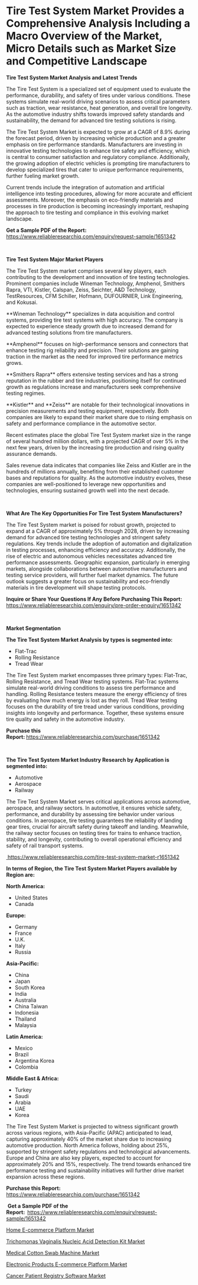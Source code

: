<p><h1>Tire Test System Market Provides a Comprehensive Analysis Including a Macro Overview of the Market, Micro Details such as Market Size and Competitive Landscape</h1></p><p><strong>Tire Test System Market Analysis and Latest Trends</strong></p>
<p><p>The Tire Test System is a specialized set of equipment used to evaluate the performance, durability, and safety of tires under various conditions. These systems simulate real-world driving scenarios to assess critical parameters such as traction, wear resistance, heat generation, and overall tire longevity. As the automotive industry shifts towards improved safety standards and sustainability, the demand for advanced tire testing solutions is rising.</p><p>The Tire Test System Market is expected to grow at a CAGR of 8.9% during the forecast period, driven by increasing vehicle production and a greater emphasis on tire performance standards. Manufacturers are investing in innovative testing technologies to enhance tire safety and efficiency, which is central to consumer satisfaction and regulatory compliance. Additionally, the growing adoption of electric vehicles is prompting tire manufacturers to develop specialized tires that cater to unique performance requirements, further fueling market growth.</p><p>Current trends include the integration of automation and artificial intelligence into testing procedures, allowing for more accurate and efficient assessments. Moreover, the emphasis on eco-friendly materials and processes in tire production is becoming increasingly important, reshaping the approach to tire testing and compliance in this evolving market landscape.</p></p>
<p><strong>Get a Sample PDF of the Report:&nbsp;</strong> <a href="https://www.reliableresearchiq.com/enquiry/request-sample/1651342?utm_campaign=1088&utm_medium=2&utm_source=Github&utm_content=ia&utm_term=08122024&utm_id=tire-test-system">https://www.reliableresearchiq.com/enquiry/request-sample/1651342</a></p>
<p>&nbsp;</p>
<p><strong>Tire Test System Major Market Players</strong></p>
<p><p>The Tire Test System market comprises several key players, each contributing to the development and innovation of tire testing technologies. Prominent companies include Wineman Technology, Amphenol, Smithers Rapra, VTI, Kistler, Calspan, Zeiss, Seichter, A&D Technology, TestResources, CFM Schiller, Hofmann, DUFOURNIER, Link Engineering, and Kokusai.</p><p>**Wineman Technology** specializes in data acquisition and control systems, providing tire test systems with high accuracy. The company is expected to experience steady growth due to increased demand for advanced testing solutions from tire manufacturers. </p><p>**Amphenol** focuses on high-performance sensors and connectors that enhance testing rig reliability and precision. Their solutions are gaining traction in the market as the need for improved tire performance metrics grows. </p><p>**Smithers Rapra** offers extensive testing services and has a strong reputation in the rubber and tire industries, positioning itself for continued growth as regulations increase and manufacturers seek comprehensive testing regimes.</p><p>**Kistler** and **Zeiss** are notable for their technological innovations in precision measurements and testing equipment, respectively. Both companies are likely to expand their market share due to rising emphasis on safety and performance compliance in the automotive sector.</p><p>Recent estimates place the global Tire Test System market size in the range of several hundred million dollars, with a projected CAGR of over 5% in the next few years, driven by the increasing tire production and rising quality assurance demands. </p><p>Sales revenue data indicates that companies like Zeiss and Kistler are in the hundreds of millions annually, benefiting from their established customer bases and reputations for quality. As the automotive industry evolves, these companies are well-positioned to leverage new opportunities and technologies, ensuring sustained growth well into the next decade.</p></p>
<p>&nbsp;</p>
<p><strong>What Are The Key Opportunities For Tire Test System Manufacturers?</strong></p>
<p><p>The Tire Test System market is poised for robust growth, projected to expand at a CAGR of approximately 5% through 2028, driven by increasing demand for advanced tire testing technologies and stringent safety regulations. Key trends include the adoption of automation and digitalization in testing processes, enhancing efficiency and accuracy. Additionally, the rise of electric and autonomous vehicles necessitates advanced tire performance assessments. Geographic expansion, particularly in emerging markets, alongside collaborations between automotive manufacturers and testing service providers, will further fuel market dynamics. The future outlook suggests a greater focus on sustainability and eco-friendly materials in tire development will shape testing protocols.</p></p>
<p><strong>Inquire or Share Your Questions If Any Before Purchasing This Report:</strong> <a href="https://www.reliableresearchiq.com/enquiry/pre-order-enquiry/1651342?utm_campaign=1088&utm_medium=2&utm_source=Github&utm_content=ia&utm_term=08122024&utm_id=tire-test-system">https://www.reliableresearchiq.com/enquiry/pre-order-enquiry/1651342</a></p>
<p>&nbsp;</p>
<p><strong>Market Segmentation</strong></p>
<p><strong>The Tire Test System Market Analysis by types is segmented into:</strong></p>
<p><ul><li>Flat-Trac</li><li>Rolling Resistance</li><li>Tread Wear</li></ul></p>
<p><p>The Tire Test System market encompasses three primary types: Flat-Trac, Rolling Resistance, and Tread Wear testing systems. Flat-Trac systems simulate real-world driving conditions to assess tire performance and handling. Rolling Resistance testers measure the energy efficiency of tires by evaluating how much energy is lost as they roll. Tread Wear testing focuses on the durability of tire tread under various conditions, providing insights into longevity and performance. Together, these systems ensure tire quality and safety in the automotive industry.</p></p>
<p><strong>Purchase this Report:&nbsp;</strong><a href="https://www.reliableresearchiq.com/purchase/1651342?utm_campaign=1088&utm_medium=2&utm_source=Github&utm_content=ia&utm_term=08122024&utm_id=tire-test-system">https://www.reliableresearchiq.com/purchase/1651342</a></p>
<p>&nbsp;</p>
<p><strong>The Tire Test System Market Industry Research by Application is segmented into:</strong></p>
<p><ul><li>Automotive</li><li>Aerospace</li><li>Railway</li></ul></p>
<p><p>The Tire Test System Market serves critical applications across automotive, aerospace, and railway sectors. In automotive, it ensures vehicle safety, performance, and durability by assessing tire behavior under various conditions. In aerospace, tire testing guarantees the reliability of landing gear tires, crucial for aircraft safety during takeoff and landing. Meanwhile, the railway sector focuses on testing tires for trains to enhance traction, stability, and longevity, contributing to overall operational efficiency and safety of rail transport systems.</p></p>
<p><a href="https://www.reliableresearchiq.com/tire-test-system-market-r1651342?utm_campaign=1088&utm_medium=2&utm_source=Github&utm_content=ia&utm_term=08122024&utm_id=tire-test-system">&nbsp;https://www.reliableresearchiq.com/tire-test-system-market-r1651342</a></p>
<p><strong>In terms of Region, the Tire Test System Market Players available by Region are:</strong></p>
<p>
    <p> <strong> North America: </strong>
        <ul>
            <li>United States</li>
            <li>Canada</li>
        </ul>
        </p> 
    <p> <strong> Europe: </strong>
        <ul>
            <li>Germany</li>
            <li>France</li>
            <li>U.K.</li>
            <li>Italy</li>
            <li>Russia</li>
        </ul>
        </p> 
    <p> <strong> Asia-Pacific: </strong>
        <ul>
            <li>China</li>
            <li>Japan</li>
            <li>South Korea</li>
            <li>India</li>
            <li>Australia</li>
            <li>China Taiwan</li>
            <li>Indonesia</li>
            <li>Thailand</li>
            <li>Malaysia</li>
        </ul>
        </p> 
    <p> <strong> Latin America: </strong>
        <ul>
            <li>Mexico</li>
            <li>Brazil</li>
            <li>Argentina Korea</li>
            <li>Colombia</li>
        </ul>
        </p> 
    <p> <strong> Middle East & Africa: </strong>
        <ul>
            <li>Turkey</li>
            <li>Saudi</li>
            <li>Arabia</li>
            <li>UAE</li>
            <li>Korea</li>
        </ul>
    </p>
    </p>
<p><p>The Tire Test System Market is projected to witness significant growth across various regions, with Asia-Pacific (APAC) anticipated to lead, capturing approximately 40% of the market share due to increasing automotive production. North America follows, holding about 25%, supported by stringent safety regulations and technological advancements. Europe and China are also key players, expected to account for approximately 20% and 15%, respectively. The trend towards enhanced tire performance testing and sustainability initiatives will further drive market expansion across these regions.</p></p>
<p><strong>Purchase this Report: </strong><a href="https://www.reliableresearchiq.com/purchase/1651342?utm_campaign=1088&utm_medium=2&utm_source=Github&utm_content=ia&utm_term=08122024&utm_id=tire-test-system">https://www.reliableresearchiq.com/purchase/1651342</a></p>
<p>&nbsp;<strong>Get a Sample PDF of the Report:&nbsp;&nbsp;</strong><a href="https://www.reliableresearchiq.com/enquiry/request-sample/1651342?utm_campaign=1088&utm_medium=2&utm_source=Github&utm_content=ia&utm_term=08122024&utm_id=tire-test-system">https://www.reliableresearchiq.com/enquiry/request-sample/1651342</a></p>
<p><strong></strong></p>
<p><p><a href="https://www.linkedin.com/pulse/navigating-competitive-landscape-home-e-commerce-platform-iszee?utm_campaign=1088&utm_medium=2&utm_source=Github&utm_content=ia&utm_term=08122024&utm_id=tire-test-system">Home E-commerce Platform Market</a></p><p><a href="https://www.linkedin.com/pulse/t-insight-dial-ziosf?utm_campaign=1088&utm_medium=2&utm_source=Github&utm_content=ia&utm_term=08122024&utm_id=tire-test-system">Trichomonas Vaginalis Nucleic Acid Detection Kit Market</a></p><p><a href="https://github.com/ulyssacrayne00231/Market-Research-Report-List-1/blob/main/medical-cotton-swab-machine-market.md?utm_campaign=1088&utm_medium=2&utm_source=Github&utm_content=ia&utm_term=08122024&utm_id=tire-test-system">Medical Cotton Swab Machine Market</a></p><p><a href="https://www.linkedin.com/pulse/the-sympatico-insight-9odme?utm_campaign=1088&utm_medium=2&utm_source=Github&utm_content=ia&utm_term=08122024&utm_id=tire-test-system">Electronic Products E-commerce Platform Market</a></p><p><a href="https://www.linkedin.com/pulse/cancer-patient-registry-software-market-expansion-from-2024-ppedf?utm_campaign=1088&utm_medium=2&utm_source=Github&utm_content=ia&utm_term=08122024&utm_id=tire-test-system">Cancer Patient Registry Software Market</a></p></p>